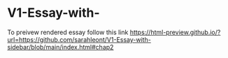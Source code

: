 # V1-Essay-with-

To preivew rendered essay follow this link https://html-preview.github.io/?url=https://github.com/sarahleont/V1-Essay-with-sidebar/blob/main/index.html#chap2
